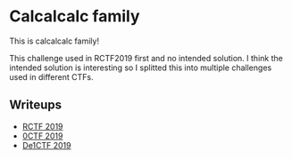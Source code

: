 Calcalcalc family
=====================

This is calcalcalc family!

This challenge used in RCTF2019 first and no intended solution. I think the intended solution is interesting so I splitted this into multiple challenges used in different CTFs.

## Writeups
- [RCTF 2019](1.md)
- [0CTF 2019](2.md)
- [De1CTF 2019](3.md)